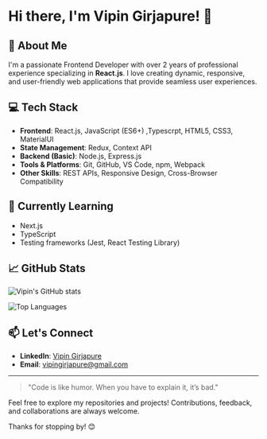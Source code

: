 # Hi there, I'm Vipin Girjapure! 👋

## 🚀 About Me
I'm a passionate Frontend Developer with over 2 years of professional experience specializing in **React.js**. I love creating dynamic, responsive, and user-friendly web applications that provide seamless user experiences.

## 💻 Tech Stack
- **Frontend**: React.js, JavaScript (ES6+) ,Typescrpt, HTML5, CSS3,  MaterialUI 
- **State Management**: Redux, Context API
- **Backend (Basic)**: Node.js, Express.js
- **Tools & Platforms**: Git, GitHub, VS Code, npm, Webpack
- **Other Skills**: REST APIs, Responsive Design, Cross-Browser Compatibility

## 🌱 Currently Learning
- Next.js
- TypeScript
- Testing frameworks (Jest, React Testing Library)

## 📈 GitHub Stats
![Vipin's GitHub stats](https://github-readme-stats.vercel.app/api?username=vipingirjapure&show_icons=true&theme=radical)

![Top Languages](https://github-readme-stats.vercel.app/api/top-langs/?username=vipingirjapure&layout=compact&theme=radical)

## 📫 Let's Connect
- **LinkedIn**: [Vipin Girjapure](https://www.linkedin.com/in/vipingirjapure/)
- **Email**: vipingirjapure@gmail.com

---

> "Code is like humor. When you have to explain it, it’s bad." 

Feel free to explore my repositories and projects! Contributions, feedback, and collaborations are always welcome. 

Thanks for stopping by! 😊

